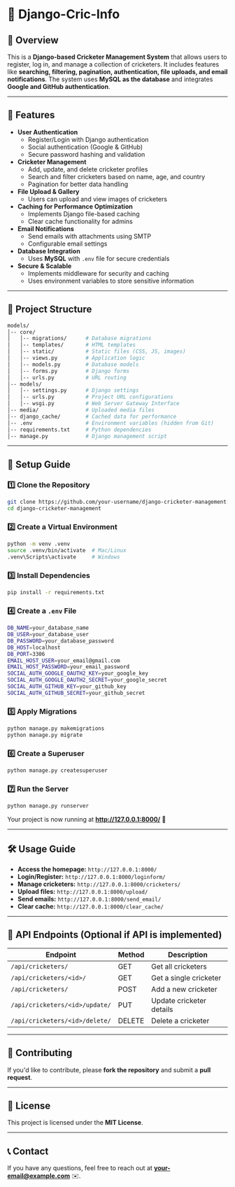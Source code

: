# 📌 Django-Cric-Info

## 📖 Overview
This is a **Django-based Cricketer Management System** that allows users to register, log in, and manage a collection of cricketers. It includes features like **searching, filtering, pagination, authentication, file uploads, and email notifications**. The system uses **MySQL as the database** and integrates **Google and GitHub authentication**.

---

## 🚀 Features
- **User Authentication**
  - Register/Login with Django authentication
  - Social authentication (Google & GitHub)
  - Secure password hashing and validation
- **Cricketer Management**
  - Add, update, and delete cricketer profiles
  - Search and filter cricketers based on name, age, and country
  - Pagination for better data handling
- **File Upload & Gallery**
  - Users can upload and view images of cricketers
- **Caching for Performance Optimization**
  - Implements Django file-based caching
  - Clear cache functionality for admins
- **Email Notifications**
  - Send emails with attachments using SMTP
  - Configurable email settings
- **Database Integration**
  - Uses **MySQL** with `.env` file for secure credentials
- **Secure & Scalable**
  - Implements middleware for security and caching
  - Uses environment variables to store sensitive information

---

## 📂 Project Structure
```bash
models/
│-- core/
│   │-- migrations/      # Database migrations
│   │-- templates/       # HTML templates
│   │-- static/          # Static files (CSS, JS, images)
│   │-- views.py         # Application logic
│   │-- models.py        # Database models
│   │-- forms.py         # Django forms
│   │-- urls.py          # URL routing
│-- models/
│   │-- settings.py      # Django settings
│   │-- urls.py          # Project URL configurations
│   │-- wsgi.py          # Web Server Gateway Interface
│-- media/               # Uploaded media files
│-- django_cache/        # Cached data for performance
│-- .env                 # Environment variables (hidden from Git)
│-- requirements.txt     # Python dependencies
│-- manage.py            # Django management script
```

---

## 🔧 Setup Guide

### 1️⃣ Clone the Repository
```bash
git clone https://github.com/your-username/django-cricketer-management.git
cd django-cricketer-management
```

### 2️⃣ Create a Virtual Environment
```bash
python -m venv .venv
source .venv/bin/activate  # Mac/Linux
.venv\Scripts\activate     # Windows
```

### 3️⃣ Install Dependencies
```bash
pip install -r requirements.txt
```

### 4️⃣ Create a `.env` File
```bash
DB_NAME=your_database_name
DB_USER=your_database_user
DB_PASSWORD=your_database_password
DB_HOST=localhost
DB_PORT=3306
EMAIL_HOST_USER=your_email@gmail.com
EMAIL_HOST_PASSWORD=your_email_password
SOCIAL_AUTH_GOOGLE_OAUTH2_KEY=your_google_key
SOCIAL_AUTH_GOOGLE_OAUTH2_SECRET=your_google_secret
SOCIAL_AUTH_GITHUB_KEY=your_github_key
SOCIAL_AUTH_GITHUB_SECRET=your_github_secret
```

### 5️⃣ Apply Migrations
```bash
python manage.py makemigrations
python manage.py migrate
```

### 6️⃣ Create a Superuser
```bash
python manage.py createsuperuser
```

### 7️⃣ Run the Server
```bash
python manage.py runserver
```

Your project is now running at **http://127.0.0.1:8000/** 🎉

---

## 🛠 Usage Guide
- **Access the homepage:** `http://127.0.0.1:8000/`
- **Login/Register:** `http://127.0.0.1:8000/loginform/`
- **Manage cricketers:** `http://127.0.0.1:8000/cricketers/`
- **Upload files:** `http://127.0.0.1:8000/upload/`
- **Send emails:** `http://127.0.0.1:8000/send_email/`
- **Clear cache:** `http://127.0.0.1:8000/clear_cache/`

---

## 📌 API Endpoints (Optional if API is implemented)
| Endpoint | Method | Description |
|----------|--------|-------------|
| `/api/cricketers/` | GET | Get all cricketers |
| `/api/cricketers/<id>/` | GET | Get a single cricketer |
| `/api/cricketers/` | POST | Add a new cricketer |
| `/api/cricketers/<id>/update/` | PUT | Update cricketer details |
| `/api/cricketers/<id>/delete/` | DELETE | Delete a cricketer |

---

## 🤝 Contributing
If you'd like to contribute, please **fork the repository** and submit a **pull request**.

---

## 📜 License
This project is licensed under the **MIT License**.

---

## 📞 Contact
If you have any questions, feel free to reach out at **your-email@example.com** ✉️.

